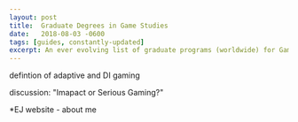 ```yaml
---
layout: post
title:  Graduate Degrees in Game Studies
date:   2018-08-03 -0600
tags: [guides, constantly-updated]
excerpt: An ever evolving list of graduate programs (worldwide) for Game Studies, Game Design, and Game Sciences. Few have outright degrees, but there are scholoars out there!
---
```



defintion of adaptive and DI gaming

discussion: "Imapact or Serious Gaming?"


*EJ website
    - about me
